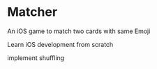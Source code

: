 # Matcher
An iOS game to match two cards with same Emoji

Learn iOS development from scratch

implement shuffling
